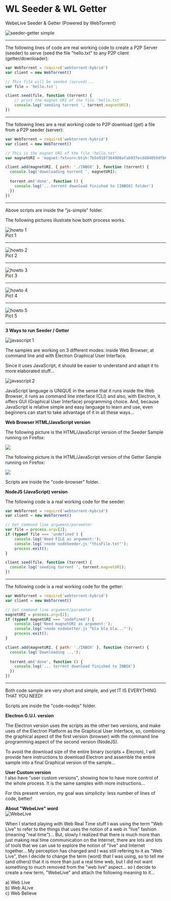 # WL Seeder & WL Getter
WebeLive Seeder &amp; Getter (Powered by WebTorrent)  
  
![seeder-getter simple](img/seeder-getter-howto-ICON.jpg)  
  
  
-----
The following lines of code are real working code to create a P2P Server (seeder) to serve (seed the file "hello.txt" to any P2P client (getter/downloader):  
  

```javascript  
var WebTorrent = require('webtorrent-hybrid')
var client = new WebTorrent()

// This file will be seeded (served)...
var file = 'hello.txt';

client.seed(file, function (torrent) {
	// print the magnet URI of the file 'hello.txt'
	console.log('seeding torrent ', torrent.magnetURI);
})
```  
  
-----

The following lines are a real working code to P2P download (get) a file from a P2P seeder (server):  
  
```javascript  
var WebTorrent = require('webtorrent-hybrid')
var client = new WebTorrent()

// This is the magnet URI of the file 'hello.txt'
var magnetURI = 'magnet:?xt=urn:btih:7b5e918f364908afab937ecdd84059dfb61102b7&dn=hello.txt&tr=udp%3A%2F%2Fexplodie.org%3A6969&tr=udp%3A%2F%2Ftracker.coppersurfer.tk%3A6969&tr=udp%3A%2F%2Ftracker.empire-js.us%3A1337&tr=udp%3A%2F%2Ftracker.leechers-paradise.org%3A6969&tr=udp%3A%2F%2Ftracker.opentrackr.org%3A1337&tr=wss%3A%2F%2Ftracker.btorrent.xyz&tr=wss%3A%2F%2Ftracker.fastcast.nz&tr=wss%3A%2F%2Ftracker.openwebtorrent.com'

client.add(magnetURI, { path: './INBOX' }, function (torrent) {
  console.log('downloading torrent ', magnetURI);
  
  torrent.on('done', function () {
    console.log('...torrent download finished to [INBOX] folder')
  })
})
```  
  
-----
  
Above scripts are inside the "js-simple" folder.
  

The following pictures illustrate how both process works.  
  

![howto 1](img/seeder-getter-001.jpg)  
Pict 1  
  
-----
![howto 2](img/seeder-getter-002.jpg)  
Pict 2  
  
-----
![howto 3](img/seeder-getter-003.jpg)  
Pict 3  
  
-----
![howto 4](img/seeder-getter-004.jpg)  
Pict 4  
  
-----
![howto 5](img/seeder-getter-005.jpg)  
Pict 5  
  
-----
**3 Ways to run Seeder / Getter**  
  
![javascript 1](img/js-power/javascript-power-001.jpg)  
  
The samples are working on 3 different modes: inside Web Browser, at command line and with Electron Graphical User Interface.  
  
Since it uses JavaScript, it should be easier to understand and adapt it to more elaborated stuff...  
  
![javascript 2](img/js-power/javascript-power-002.jpg)  
  
JavaScript language is UNIQUE in the sense that it runs inside the Web Browser, it runs as command line interface (CLI) and also, with Electron, it offers GUI (Graphical User Interface) programming choice. And, because JavaScript is relative simple and easy language to learn and use, even beginners can start to take advantage of it in all these ways...  
  
  
**Web Browser HTML/JavaScript version**  
  
The following picture is the HTML/JavaScript version of the Seeder Sample running on Firefox:  
  
![](img/wl-seeder.jpg)  

The following picture is the HTML/JavaScript version of the Getter Sample running on Firefox:  
  
![](img/wl-getter.jpg)  
  
Scripts are inside the "code-browser" folder.  
  
**NodeJS (JavaScript) version**  
  
The following code is a real working code for the seeder:  
  
```javascript  
var WebTorrent = require('webtorrent-hybrid')
var client = new WebTorrent()

// Get command line argument/parameter
var file = process.argv[2];
if (typeof file === 'undefined') {
	console.log('Need FILE as argument:');
	console.log('>node nodeSeeder.js "thisFile.txt"');
	process.exit();
} 

client.seed(file, function (torrent) {
  console.log('seeding torrent ', torrent.magnetURI);
})
```  
  
-----
  
The following code is a real working code for the getter:  
  
```javascript  
var WebTorrent = require('webtorrent-hybrid')
var client = new WebTorrent()

// Get command line argument/parameter
magnetURI = process.argv[2];
if (typeof magnetURI === 'undefined') {
	console.log('Need magnetURI as argument:');
	console.log('>node nodeGetter.js "bla bla bla..."');
	process.exit();
} 

client.add(magnetURI, { path: './INBOX' }, function (torrent) {
  console.log('Downloading ...');
  
  torrent.on('done', function () {
    console.log('... torrent download finished to INBOX')
  })  
})
```  
  
-----
  
Both code sample are very short and simple, and yet IT IS EVERYTHING THAT YOU NEED!  
  
Scripts are inside the "code-nodejs" folder.  
  
  
**Electron G.U.I. version**  
  
The Electron version uses the scripts as the other two versions, and make uses of the Electron Platform as the Graphical User Interface, so, combining the graphical aspect of the first version (browser) with the command line programming aspect of the second version (NodeJS).  
  
To avoid the download size of the entire binary (scripts + Elecron), I will provide here instructions to download Electron and assemble the entire sample into a final Graphical version of the sample...  
  
  
**User Custom version**  
I also have "user custom versions", showing how to have more control of the whole process. It is the same samples with more instructions...  
  
For this present version, my goal was simplicity: less number of lines of code, better!  
  
  
  
**About "WebeLive" word**  
![WebeLive]()  
  
When I started playing with Web Real Time stuff I was using the term "Web Live" to refer to the things that uses the notion of a web in "live" fashion (meaning "real time")...
But, slowly I realized that there is much more than just making real time communication on the Internet, there are lots and lots of tools that we can use to explore the notion of "live" and Internet together...
My perception has changed and I was still refering to it as "Web Live", then I decide to change the term (word) that I was using, so to tell me (and others) that it is more than just a real time web, but I did not want something to much removed from the "web live" aspect... so I decide to create a new term, "WebeLive" and attach the following meaning to it...  
  
  
a) Web Live  
b) Web ALive  
c) Web Believe  
  
